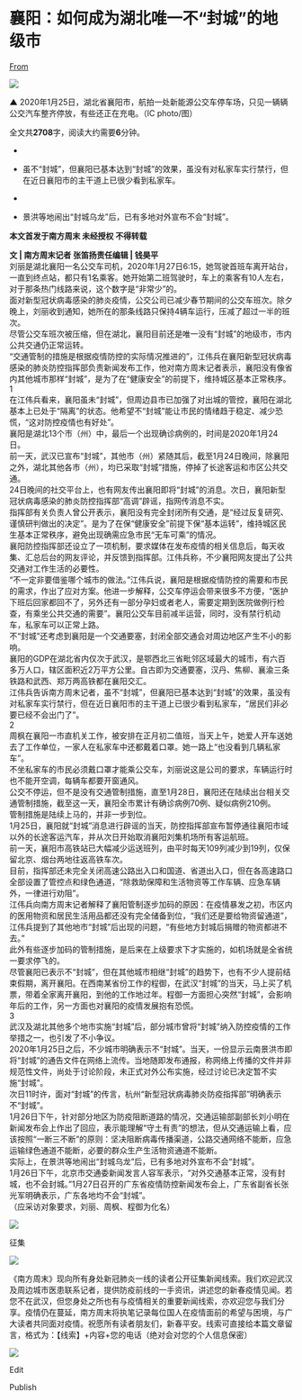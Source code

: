 # 襄阳：如何成为湖北唯一不“封城”的地级市

[From](https://mp.weixin.qq.com/s/mjJ0UFgVDZYobb9vDgfVAg)  

![](https://res.cloudinary.com/dqvsulqdb/image/upload/v1580995556/fx8mvzwd85wy9pdnxip7.jpg)

**▲** 2020年1月25日，湖北省襄阳市，航拍一处新能源公交车停车场，只见一辆辆公交汽车整齐停放，有些还正在充电。（IC photo/图）

全文共**2708**字，阅读大约需要**6**分钟。

-

-   虽不“封城”，但襄阳已基本达到“封城”的效果，虽没有对私家车实行禁行，但在近日襄阳市的主干道上已很少看到私家车。

-

-   景洪等地闹出“封城乌龙”后，已有多地对外宣布不会“封城”。

**本文首发于南方周末 未经授权 不得转载**

**文 | 南方周末记者 张笛扬责任编辑 | 钱昊平**  
刘丽是湖北襄阳一名公交车司机，2020年1月27日6:15，她驾驶首班车离开站台，一直到终点站，都只有1名乘客。她开始第二班驾驶时，车上的乘客有10人左右，对于那条热门线路来说，这个数字是“非常少”的。  
面对新型冠状病毒感染的肺炎疫情，公交公司已减少春节期间的公交车班次。除夕晚上，刘丽收到通知，她所在的那条线路只保持4辆车运行，压减了超过一半的班次。  
尽管公交车班次被压缩，但在湖北，襄阳目前还是唯一没有“封城”的地级市，市内公共交通仍正常运转。  
“交通管制的措施是根据疫情防控的实际情况推进的”，江伟兵在襄阳新型冠状病毒感染的肺炎防控指挥部负责新闻发布工作，他对南方周末记者表示，襄阳没有像省内其他城市那样“封城”，是为了在“健康安全”的前提下，维持城区基本正常秩序。  
1  
在江伟兵看来，襄阳虽未“封城”，但周边县市已加强了对出城的管控，襄阳在湖北基本上已处于“隔离”的状态。他希望不“封城”能让市民的情绪趋于稳定、减少恐慌，“这对防控疫情也有好处”。  
襄阳是湖北13个市（州）中，最后一个出现确诊病例的，时间是2020年1月24日。  
前一天，武汉已宣布“封城”，其他市（州）紧随其后，截至1月24日晚间，除襄阳之外，湖北其他各市（州），均已采取“封城”措施，停掉了长途客运和市区公共交通。  
24日晚间的社交平台上，也有网友传出襄阳即将“封城”的消息。次日，襄阳新型冠状病毒感染的肺炎防控指挥部“高调”辟谣，指网传消息不实。  
指挥部有关负责人曾公开表示，襄阳没有完全封闭所有交通，是“经过反复研究、谨慎研判做出的决定”。是为了在保“健康安全”前提下保“基本运转”，维持城区民生基本正常秩序，避免出现确需应急市民“无车可乘”的情况。  
襄阳防控指挥部还设立了一项机制，要求媒体在发布疫情的相关信息后，每天收集、汇总后台的网友评论，并反馈到指挥部。江伟兵称，不少襄阳网友提出了公共交通对工作生活的必要性。  
“不一定非要借鉴哪个城市的做法。”江伟兵说，襄阳是根据疫情防控的需要和市民的需求，作出了应对方案。他进一步解释，公交车停运会带来很多不方便，“医护下班后回家都回不了，另外还有一部分孕妇或者老人，需要定期到医院做例行检查，有乘坐公共交通的需要”。襄阳公交车目前减半运营，同时，没有禁行机动车，私家车可以正常上路。  
不“封城”还考虑到襄阳是一个交通要塞，封闭全部交通会对周边地区产生不小的影响。  
襄阳的GDP在湖北省内仅次于武汉，是鄂西北三省毗邻区域最大的城市，有六百多万人口，辖区面积近2万平方公里。自古即为交通要塞，汉丹、焦柳、襄渝三条铁路和武西、郑万两高铁都在襄阳交汇。  
江伟兵告诉南方周末记者，虽不“封城”，但襄阳已基本达到“封城”的效果，虽没有对私家车实行禁行，但在近日襄阳市的主干道上已很少看到私家车，“居民们非必要已经不会出门了”。  
2  
周枫在襄阳一市直机关工作，被安排在正月初二值班，当天上午，她爱人开车送她去了工作单位，一家人在私家车中还都戴着口罩。她一路上“也没看到几辆私家车”。  
不坐私家车的市民必须戴口罩才能乘公交车，刘丽说这是公司的要求，车辆运行时也不能开空调，每辆车都要开窗通风。  
公交不停运，但不是没有交通管制措施，直至1月28日，襄阳还在陆续出台相关交通管制措施，截至这一天，襄阳全市累计有确诊病例70例、疑似病例210例。  
管制措施是陆续上马的，并非一步到位。  
1月25日，襄阳就“封城”消息进行辟谣的当天，防控指挥部宣布暂停通往襄阳市域以外的长途客运汽车，并从次日开始取消襄阳刘集机场所有客运航班。  
前一天，襄阳市高铁站已大幅减少运送班列，由平时每天109列减少到19列，仅保留北京、烟台两地往返高铁车次。  
目前，指挥部还未完全关闭高速公路出入口和国道、省道出入口，但在各高速路口全部设置了管控点和绿色通道，“除救助保障和生活物资等工作车辆、应急车辆外，一律进行劝阻”。  
江伟兵向南方周末记者解释了襄阳管制逐步加码的原因：在疫情暴发之初，市区内的医用物资和居民生活用品都还没有完全储备到位，“我们还是要给物资留通道”，江伟兵提到了其他地市“封城”后出现的问题，“有些地方封城后捐赠的物资都进不去。”  
此外有些逐步加码的管制措施，是后来在上级要求下才实施的，如机场就是全省统一要求停飞的。  
尽管襄阳已表示不“封城”，但在其他城市相继“封城”的趋势下，也有不少人提前结束假期，离开襄阳。在西南某省份工作的程御，在武汉“封城”的当天，马上买了机票，带着全家离开襄阳，到他的工作地过年。程御一方面担心突然“封城”，会影响年后的工作，另一方面也对襄阳的疫情发展抱有恐慌。  
3  
武汉及湖北其他多个地市实施“封城”后，部分城市曾将“封城”纳入防控疫情的工作举措之一，也引发了不小争议。  
2020年1月25日之后，不少城市明确表示不“封城”。当天，一份显示云南景洪市即将“封城”的通告文件在网络上流传。当地随即发布通报，称网络上传播的文件并非规范性文件，尚处于讨论阶段，未正式对外公布实施，经过讨论已决定暂不实施“封城”。  
次日11时许，面对“封城”的传言，杭州“新型冠状病毒肺炎防疫指挥部”明确表示不“封城”。  
1月26日下午，针对部分地区为防疫阻断道路的情况，交通运输部副部长刘小明在新闻发布会上作出了回应，表示能理解“守土有责”的想法，但从交通运输上看，应该按照“一断三不断”的原则：坚决阻断病毒传播渠道，公路交通网络不能断，应急运输绿色通道不能断，必要的群众生产生活物资通道不能断。  
实际上，在景洪等地闹出“封城乌龙”后，已有多地对外宣布不会“封城”。  
1月26日下午，北京市交通委新闻发言人容军表示，“对外交通基本正常，没有封城，也不会封城。”1月27日召开的广东省疫情防控新闻发布会上，广东省副省长张光军明确表示，广东各地均不会“封城”。  
（应采访对象要求，刘丽、周枫、程御为化名）  

![](https://res.cloudinary.com/dqvsulqdb/image/upload/v1580995557/udknqxfkskf1gvszqtzm.png)

征集  

![](https://res.cloudinary.com/dqvsulqdb/image/upload/v1580995558/gdqs8omm5ig1czxuzmak.png)

《南方周末》现向所有身处新冠肺炎一线的读者公开征集新闻线索。我们欢迎武汉及周边城市医患联系记者，提供防疫前线的一手资讯，讲述您的新春疫情见闻。若您不在武汉，但您身处之所也有与疫情相关的重要新闻线索，亦欢迎您与我们分享。疫情仍在蔓延，南方周末将执笔记录每位国人在疫情面前的希望与困境，与广大读者共同面对疫情。祝愿所有读者朋友们，新春平安。线索可直接给本篇文章留言，格式为：【线索】+内容+您的电话（绝对会对您的个人信息保密）  

![](https://res.cloudinary.com/dqvsulqdb/image/upload/v1580995559/mbf9imnruq6uftc30nu5.jpg)

Edit

Publish
